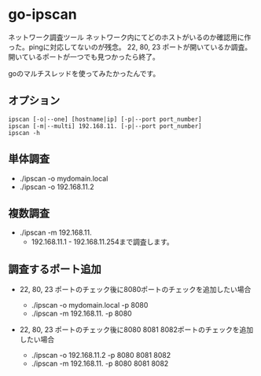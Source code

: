 go-ipscan
=========

ネットワーク調査ツール
ネットワーク内にてどのホストがいるのか確認用に作った。pingに対応してないのが残念。
22, 80, 23 ポートが開いているか調査。開いているポートが一つでも見つかったら終了。

goのマルチスレッドを使ってみたかったんです。

オプション
----------
	ipscan [-o|--one] [hostname|ip] [-p|--port port_number]
	ipscan [-m|--multi] 192.168.11. [-p|--port port_number]
	ipscan -h

単体調査
---------
* ./ipscan -o mydomain.local
* ./ipscan -o 192.168.11.2

複数調査
---------
* ./ipscan -m 192.168.11.
  * 192.168.11.1 - 192.168.11.254まで調査します。

調査するポート追加
------------------

* 22, 80, 23 ポートのチェック後に8080ポートのチェックを追加したい場合
  * ./ipscan -o mydomain.local -p 8080
  * ./ipscan -m 192.168.11. -p 8080

* 22, 80, 23 ポートのチェック後に8080 8081 8082ポートのチェックを追加したい場合
  * ./ipscan -o 192.168.11.2 -p 8080 8081 8082
  * ./ipscan -m 192.168.11. -p 8080 8081 8082
